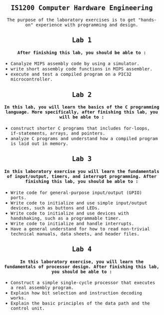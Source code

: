 <h2 style ="text-align:center"><samp>IS1200 Computer Hardware Engineering</samp></h2>
  
  <p style ="text-align:center"><samp>The purpose of the laboratory exercises is to get "hands-on" experience with programming and design. </samp></p>
  
  
  <h2 style ="text-align:center"><samp>Lab 1</samp></h2>

  <h4 style ="text-align:center"><samp> After finishing this lab, you should be able to :</samp></h4>
    <ul>
    <li><samp>Canalyze MIPS assembly code by using a simulator.</samp></li>
    <li><samp>write short assembly code functions in MIPS assembler.</samp></li>
    <li><samp>execute and test a compiled program on a PIC32 microcontroller.</samp></li>
   </ul>

   <h2 style ="text-align:center"><samp>Lab 2</samp></h2>
   <h4 style ="text-align:center"><samp>  In this lab, you will learn the basics of the C programming language. More specifically, after finishing this lab, you will be able to :</samp></h4>
    <ul>
    <li><samp>construct shorter C programs that includes for-loops, if-statements, arrays, and pointers.</samp></li>
    <li><samp>analyze C programs and understand how a compiled program is laid out in memory.</samp></li>
   </ul>

   <h2 style ="text-align:center"><samp>Lab 3</samp></h2>
   <h4 style ="text-align:center"><samp>In this laboratory exercise you will learn the fundamentals of input/output, timers, and interrupt programming. After finishing this lab, you should be able to :</samp></h4>
   <ul>
    <li><samp>Write code for general-purpose input/output (GPIO) ports.</samp></li>
    <li><samp>Write code to initialize and use simple input/output devices, such as buttons and LEDs.</samp></li>
    <li><samp>Write code to initialize and use devices with handshaking, such as a programmable timer.</samp></li>
    <li><samp>Write code to initialize and handle interrupts.</samp></li>
    <li><samp>Have a general understand for how to read non-trivial technical manuals, data sheets, and header files.</samp></li>
   </ul>

   <h2 style ="text-align:center"><samp>Lab 4</samp></h2>
   <h4 style ="text-align:center"><samp>In this laboratory exercise, you will learn the fundamentals of processor design. After finishing this lab, you should be able to :</samp></h4>
   <ul>
    <li><samp>Construct a simple single-cycle processor that executes a real assembly program.</samp></li>
    <li><samp>Explain how bit selection and instruction decoding works.</samp></li>
    <li><samp>Explain the basic principles of the data path and the control unit.</samp></li>
   </ul>
